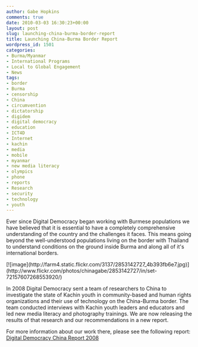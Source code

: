 ```yaml
---
author: Gabe Hopkins
comments: true
date: 2010-03-03 16:30:23+00:00
layout: post
slug: launching-china-burma-border-report
title: Launching China-Burma Border Report
wordpress_id: 1501
categories:
- Burma/Myanmar
- International Programs
- Local to Global Engagement
- News
tags:
- border
- Burma
- censorship
- China
- circumvention
- dictatorship
- digidem
- digital democracy
- education
- ICT4D
- Internet
- kachin
- media
- mobile
- myanmar
- new media literacy
- olympics
- phone
- reports
- Research
- security
- technology
- youth
---
```


Ever since Digital Democracy began working with Burmese populations we have believed that it is essential to have a completely comprehensive understanding of the country and the challenges it faces. This means going beyond the well-understood populations living on the border with Thailand to understand conditions on the ground inside Burma and along all of it's international borders.

<caption id="attachment_1507" align="aligncenter" width="396" caption="Government slogan in Ruili: “Speak Civilized, Act Civilized, Be Civilized.”">[![image](http://farm4.static.flickr.com/3137/2853142727_4b393fb6e7.jpg)](http://www.flickr.com/photos/chinagabe/2853142727/in/set-72157607268553920/)</caption>

In 2008 Digital Democracy sent a team of researchers to China to investigate the state of Kachin youth in community-based and human rights organizations and their use of technology on the China-Burma border. The team conducted interviews with Kachin youth leaders and educators and led new media literacy and photography trainings. We are now releasing the results of that research and our recommendations in a new report.

For more information about our work there, please see the following report:
[Digital Democracy China Report 2008](http://www.scribd.com/doc/27772816/Digital-Democracy-China-Report-2008)
